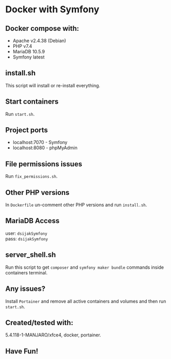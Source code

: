 # Docker with Symfony 

## Docker compose with:
* Apache v2.4.38 (Debian)
* PHP v7.4
* MariaDB 10.5.9
* Symfony latest

## install.sh
This script will install or re-install everything.


## Start containers
Run `start.sh`.

## Project ports        

* localhost:7070 - Symfony
* localhost:8080 - phpMyAdmin 

## File permissions issues
Run `fix_permissions.sh`.

## Other PHP versions
In `Dockerfile` un-comment other PHP versions and run `install.sh`.


## MariaDB Access
user: `dsijakSymfony`          
pass: `dsijakSymfony`      


## server_shell.sh
Run this script to get `composer` and `symfony maker bundle` commands inside containers terminal.

## Any issues?
Install `Portainer` and remove all active containers and volumes and then run `start.sh`.

## Created/tested with:
5.4.118-1-MANJARO/xfce4, docker, portainer.


## Have Fun!

